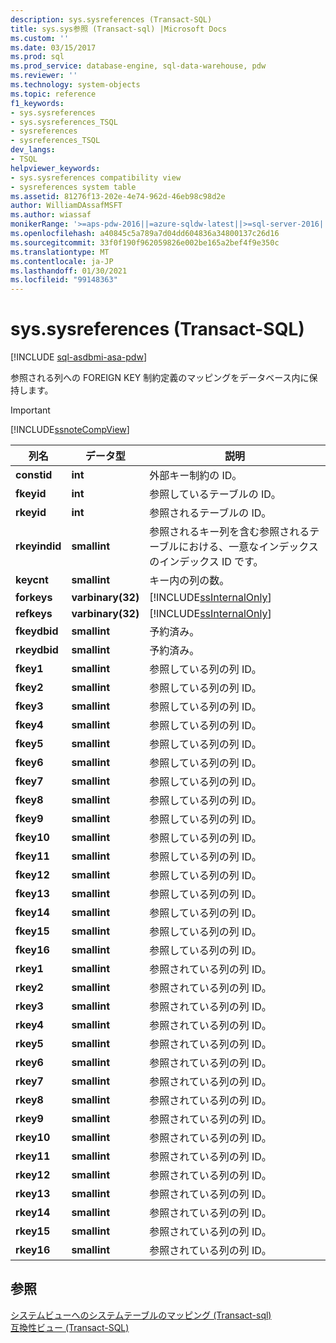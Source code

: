 ```yaml
---
description: sys.sysreferences (Transact-SQL)
title: sys.sys参照 (Transact-sql) |Microsoft Docs
ms.custom: ''
ms.date: 03/15/2017
ms.prod: sql
ms.prod_service: database-engine, sql-data-warehouse, pdw
ms.reviewer: ''
ms.technology: system-objects
ms.topic: reference
f1_keywords:
- sys.sysreferences
- sys.sysreferences_TSQL
- sysreferences
- sysreferences_TSQL
dev_langs:
- TSQL
helpviewer_keywords:
- sys.sysreferences compatibility view
- sysreferences system table
ms.assetid: 81276f13-202e-4e74-962d-46eb98c98d2e
author: WilliamDAssafMSFT
ms.author: wiassaf
monikerRange: '>=aps-pdw-2016||=azure-sqldw-latest||>=sql-server-2016||>=sql-server-linux-2017||=azuresqldb-mi-current'
ms.openlocfilehash: a40845c5a789a7d04dd604836a34800137c26d16
ms.sourcegitcommit: 33f0f190f962059826e002be165a2bef4f9e350c
ms.translationtype: MT
ms.contentlocale: ja-JP
ms.lasthandoff: 01/30/2021
ms.locfileid: "99148363"
---
```

# <a name="syssysreferences-transact-sql"></a>sys.sysreferences (Transact-SQL)
[!INCLUDE [sql-asdbmi-asa-pdw](../../includes/applies-to-version/sql-asdbmi-asa-pdw.md)]

  参照される列への FOREIGN KEY 制約定義のマッピングをデータベース内に保持します。  
  
> [!IMPORTANT]  
>  [!INCLUDE[ssnoteCompView](../../includes/ssnotecompview-md.md)]  
  
|列名|データ型|説明|  
|-----------------|---------------|-----------------|  
|**constid**|**int**|外部キー制約の ID。|  
|**fkeyid**|**int**|参照しているテーブルの ID。|  
|**rkeyid**|**int**|参照されるテーブルの ID。|  
|**rkeyindid**|**smallint**|参照されるキー列を含む参照されるテーブルにおける、一意なインデックスのインデックス ID です。|  
|**keycnt**|**smallint**|キー内の列の数。|  
|**forkeys**|**varbinary(32)**|[!INCLUDE[ssInternalOnly](../../includes/ssinternalonly-md.md)]|  
|**refkeys**|**varbinary(32)**|[!INCLUDE[ssInternalOnly](../../includes/ssinternalonly-md.md)]|  
|**fkeydbid**|**smallint**|予約済み。|  
|**rkeydbid**|**smallint**|予約済み。|  
|**fkey1**|**smallint**|参照している列の列 ID。|  
|**fkey2**|**smallint**|参照している列の列 ID。|  
|**fkey3**|**smallint**|参照している列の列 ID。|  
|**fkey4**|**smallint**|参照している列の列 ID。|  
|**fkey5**|**smallint**|参照している列の列 ID。|  
|**fkey6**|**smallint**|参照している列の列 ID。|  
|**fkey7**|**smallint**|参照している列の列 ID。|  
|**fkey8**|**smallint**|参照している列の列 ID。|  
|**fkey9**|**smallint**|参照している列の列 ID。|  
|**fkey10**|**smallint**|参照している列の列 ID。|  
|**fkey11**|**smallint**|参照している列の列 ID。|  
|**fkey12**|**smallint**|参照している列の列 ID。|  
|**fkey13**|**smallint**|参照している列の列 ID。|  
|**fkey14**|**smallint**|参照している列の列 ID。|  
|**fkey15**|**smallint**|参照している列の列 ID。|  
|**fkey16**|**smallint**|参照している列の列 ID。|  
|**rkey1**|**smallint**|参照されている列の列 ID。|  
|**rkey2**|**smallint**|参照されている列の列 ID。|  
|**rkey3**|**smallint**|参照されている列の列 ID。|  
|**rkey4**|**smallint**|参照されている列の列 ID。|  
|**rkey5**|**smallint**|参照されている列の列 ID。|  
|**rkey6**|**smallint**|参照されている列の列 ID。|  
|**rkey7**|**smallint**|参照されている列の列 ID。|  
|**rkey8**|**smallint**|参照されている列の列 ID。|  
|**rkey9**|**smallint**|参照されている列の列 ID。|  
|**rkey10**|**smallint**|参照されている列の列 ID。|  
|**rkey11**|**smallint**|参照されている列の列 ID。|  
|**rkey12**|**smallint**|参照されている列の列 ID。|  
|**rkey13**|**smallint**|参照されている列の列 ID。|  
|**rkey14**|**smallint**|参照されている列の列 ID。|  
|**rkey15**|**smallint**|参照されている列の列 ID。|  
|**rkey16**|**smallint**|参照されている列の列 ID。|  
  
## <a name="see-also"></a>参照  
 [システムビューへのシステムテーブルのマッピング &#40;Transact-sql&#41;](../../relational-databases/system-tables/mapping-system-tables-to-system-views-transact-sql.md)   
 [互換性ビュー &#40;Transact-SQL&#41;](~/relational-databases/system-compatibility-views/system-compatibility-views-transact-sql.md)  
  
  
